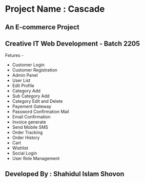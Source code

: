 # Project Name : Cascade
## An E-commerce Project

## Creative IT Web Development - Batch 2205

Fetures - 

* Customer Login
* Customer Registration
* Admin Panel
* User List
* Edit Profile
* Category Add
* Sub Category Add
* Category Edit and Delete
* Payement Gateway
* Password Confirmation Mail
* Email Confirmation
* Invoice generate
* Send Mobile SMS
* Order Tracking
* Order History
* Cart
* Wishlist
* Social Login
* User Role Management


## Developed By : Shahidul Islam Shovon
